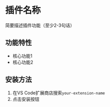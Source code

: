 # 插件名称
简要描述插件功能（至少2-3句话）

## 功能特性
- 核心功能1
- 核心功能2

## 安装方法
1. 在VS Code扩展商店搜索`your-extension-name`
2. 点击安装按钮